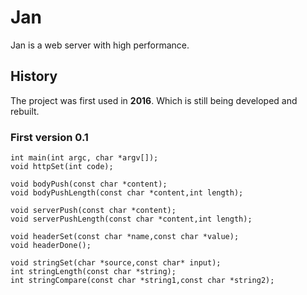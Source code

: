 # Jan

Jan is a web server with high performance.

## History

The project was first used in **2016**.
Which is still being developed and rebuilt.

### First version 0.1

```
int main(int argc, char *argv[]);
void httpSet(int code);

void bodyPush(const char *content);
void bodyPushLength(const char *content,int length);

void serverPush(const char *content);
void serverPushLength(const char *content,int length);

void headerSet(const char *name,const char *value);
void headerDone();

void stringSet(char *source,const char* input);
int stringLength(const char *string);
int stringCompare(const char *string1,const char *string2);
```
